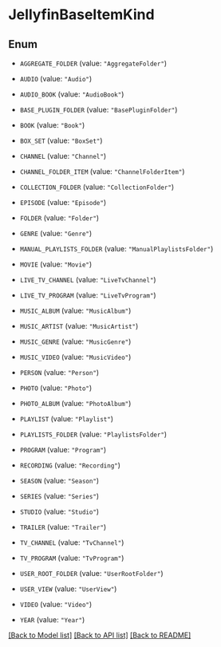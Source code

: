 # JellyfinBaseItemKind

## Enum


* `AGGREGATE_FOLDER` (value: `"AggregateFolder"`)

* `AUDIO` (value: `"Audio"`)

* `AUDIO_BOOK` (value: `"AudioBook"`)

* `BASE_PLUGIN_FOLDER` (value: `"BasePluginFolder"`)

* `BOOK` (value: `"Book"`)

* `BOX_SET` (value: `"BoxSet"`)

* `CHANNEL` (value: `"Channel"`)

* `CHANNEL_FOLDER_ITEM` (value: `"ChannelFolderItem"`)

* `COLLECTION_FOLDER` (value: `"CollectionFolder"`)

* `EPISODE` (value: `"Episode"`)

* `FOLDER` (value: `"Folder"`)

* `GENRE` (value: `"Genre"`)

* `MANUAL_PLAYLISTS_FOLDER` (value: `"ManualPlaylistsFolder"`)

* `MOVIE` (value: `"Movie"`)

* `LIVE_TV_CHANNEL` (value: `"LiveTvChannel"`)

* `LIVE_TV_PROGRAM` (value: `"LiveTvProgram"`)

* `MUSIC_ALBUM` (value: `"MusicAlbum"`)

* `MUSIC_ARTIST` (value: `"MusicArtist"`)

* `MUSIC_GENRE` (value: `"MusicGenre"`)

* `MUSIC_VIDEO` (value: `"MusicVideo"`)

* `PERSON` (value: `"Person"`)

* `PHOTO` (value: `"Photo"`)

* `PHOTO_ALBUM` (value: `"PhotoAlbum"`)

* `PLAYLIST` (value: `"Playlist"`)

* `PLAYLISTS_FOLDER` (value: `"PlaylistsFolder"`)

* `PROGRAM` (value: `"Program"`)

* `RECORDING` (value: `"Recording"`)

* `SEASON` (value: `"Season"`)

* `SERIES` (value: `"Series"`)

* `STUDIO` (value: `"Studio"`)

* `TRAILER` (value: `"Trailer"`)

* `TV_CHANNEL` (value: `"TvChannel"`)

* `TV_PROGRAM` (value: `"TvProgram"`)

* `USER_ROOT_FOLDER` (value: `"UserRootFolder"`)

* `USER_VIEW` (value: `"UserView"`)

* `VIDEO` (value: `"Video"`)

* `YEAR` (value: `"Year"`)


[[Back to Model list]](../README.md#documentation-for-models) [[Back to API list]](../README.md#documentation-for-api-endpoints) [[Back to README]](../README.md)


